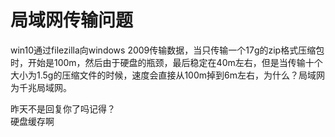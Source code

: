 # 局域网传输问题


win10通过filezilla向windows 2009传输数据，当只传输一个17g的zip格式压缩包时，开始是100m，然后由于硬盘的瓶颈，最后稳定在40m左右，但是当传输十个大小为1.5g的压缩文件的时候，速度会直接从100m掉到6m左右，为什么？局域网为千兆局域网。

昨天不是回复你了吗记得？<br />
硬盘缓存啊
